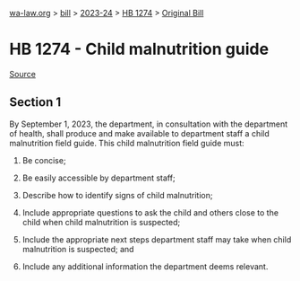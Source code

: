 [wa-law.org](/) > [bill](/bill/) > [2023-24](/bill/2023-24/) > [HB 1274](/bill/2023-24/hb/1274/) > [Original Bill](/bill/2023-24/hb/1274/1/)

# HB 1274 - Child malnutrition guide

[Source](http://lawfilesext.leg.wa.gov/biennium/2023-24/Pdf/Bills/House%20Bills/1274.pdf)

## Section 1
By September 1, 2023, the department, in consultation with the department of health, shall produce and make available to department staff a child malnutrition field guide. This child malnutrition field guide must:

1. Be concise;

2. Be easily accessible by department staff;

3. Describe how to identify signs of child malnutrition;

4. Include appropriate questions to ask the child and others close to the child when child malnutrition is suspected;

5. Include the appropriate next steps department staff may take when child malnutrition is suspected; and

6. Include any additional information the department deems relevant.

